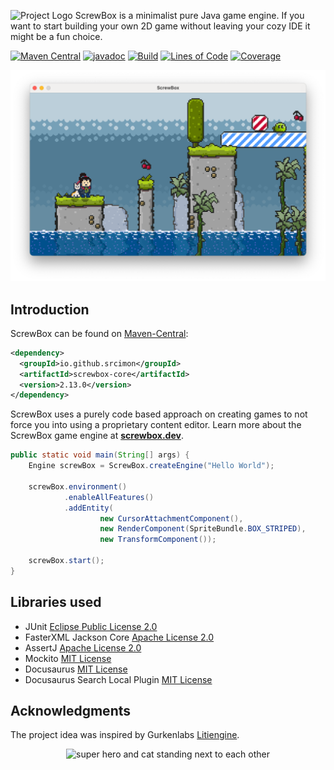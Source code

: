 ![Project Logo](docs/logo.png)
ScrewBox is a minimalist pure Java game engine.
If you want to start building your own 2D game without leaving your cozy IDE it might be a fun choice.

[![Maven Central](https://img.shields.io/maven-central/v/io.github.srcimon/screwbox)](https://search.maven.org/artifact/io.github.srcimon/screwbox)
[![javadoc](https://javadoc.io/badge2/io.github.srcimon/screwbox-core/javadoc.svg)](https://javadoc.io/doc/io.github.srcimon/screwbox-core)
[![Build](https://github.com/srcimon/screwbox/actions/workflows/build.yml/badge.svg)](https://github.com/srcimon/screwbox/actions/workflows/build.yml)
[![Lines of Code](https://sonarcloud.io/api/project_badges/measure?project=srcimon_screwbox&metric=ncloc)](https://sonarcloud.io/summary/new_code?id=srcimon_screwbox)
[![Coverage](https://sonarcloud.io/api/project_badges/measure?project=srcimon_screwbox&metric=coverage)](https://sonarcloud.io/summary/new_code?id=srcimon_screwbox)

<p align="center"><a href="https://screwbox.dev"><img alt="youtube trailer" src="docs/static/img/screenshot.png"></a></p>

## Introduction

ScrewBox can be found on [Maven-Central](https://central.sonatype.com/artifact/io.github.srcimon/screwbox):
``` xml
<dependency>
  <groupId>io.github.srcimon</groupId>
  <artifactId>screwbox-core</artifactId>
  <version>2.13.0</version>
</dependency>
```

ScrewBox uses a purely code based approach on creating games to not force you into using a proprietary content editor.
Learn more about the ScrewBox game engine at **[screwbox.dev](https://screwbox.dev)**.

``` java
public static void main(String[] args) {
    Engine screwBox = ScrewBox.createEngine("Hello World");

    screwBox.environment()
            .enableAllFeatures()
            .addEntity(
                    new CursorAttachmentComponent(),
                    new RenderComponent(SpriteBundle.BOX_STRIPED),
                    new TransformComponent());

    screwBox.start();
}
```

## Libraries used

- JUnit [Eclipse Public License 2.0](https://github.com/junit-team/junit5/blob/main/LICENSE.md)
- FasterXML Jackson Core [Apache License 2.0](https://github.com/FasterXML/jackson-core/blob/2.14/LICENSE)
- AssertJ [Apache License 2.0](https://github.com/assertj/assertj-core/blob/main/LICENSE.txt)
- Mockito [MIT License](https://github.com/mockito/mockito/blob/main/LICENSE)
- Docusaurus [MIT License](https://github.com/facebook/docusaurus/blob/main/LICENSE)
- Docusaurus Search Local Plugin [MIT License](https://github.com/easyops-cn/docusaurus-search-local?tab=MIT-1-ov-file#readme)

## Acknowledgments

The project idea was inspired by Gurkenlabs [Litiengine](https://github.com/gurkenlabs/litiengine).

<p align="center"><img alt="super hero and cat standing next to each other" src="docs/outro.gif"></p>
